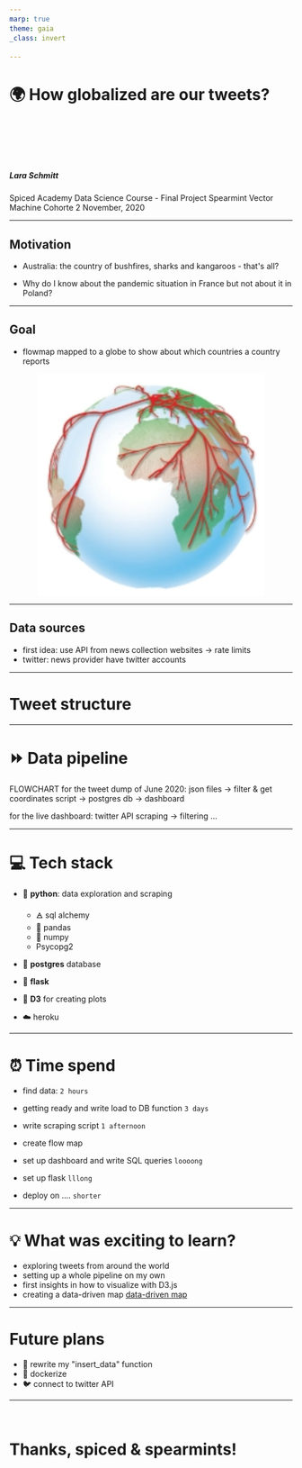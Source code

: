 ```yaml
---
marp: true
theme: gaia
_class: invert

---
```

# 🌍 How globalized are our tweets?

<br>
<br>
<br>
<br>


##### Lara Schmitt
Spiced Academy Data Science Course - Final Project
Spearmint Vector Machine Cohorte 
2 November, 2020

---

## Motivation 

* Australia: the country of bushfires, sharks and kangaroos - that's all?

* Why do I know about the pandemic situation in France but not about it in Poland?

---
## Goal

* flowmap mapped to a globe to show about which countries a country reports 


<style>
img[alt~="center"] {
  display: block;
  margin: 0 auto
}
</style>

![w:200 center](flowmap_to_globe.png)


---

## Data sources

* first idea: use API from news collection websites → rate limits
* twitter: news provider have twitter accounts 

---

# Tweet structure


---



# ⏩ Data pipeline


FLOWCHART 
for the tweet dump of June 2020:
json files → filter & get coordinates script → postgres db → dashboard

for the live dashboard:
twitter API scraping → filtering  ...

---

# 💻 Tech stack
* 🐍 **python**: data exploration and scraping
    * 🜁 sql alchemy
    * 🐼 pandas
    * 🔢 numpy 
    *  Psycopg2

* 🐘 **postgres** database
* 🍼 **flask**
* 🎨 **D3** for creating plots
* ☁️ heroku



---
# ⏰ Time spend 
* find data: `2 hours`

* getting ready and write load to DB function `3 days`
  
* write scraping script `1 afternoon`

* create flow map 

* set up dashboard and write SQL queries `loooong`

* set up flask `lllong`

* deploy on .... `shorter`

---

# 💡 What was exciting to learn?

* exploring tweets from around the world 
* setting up a whole pipeline on my own
* first insights in how to visualize with D3.js 
* creating a data-driven map [data-driven map ](https://twitter-globe.herokuapp.com/)


---

# Future plans
* 📝 rewrite my "insert_data" function 
* 🐳 dockerize 
* 🐦 connect to twitter API 

---
<br>

# Thanks, spiced & spearmints! 
